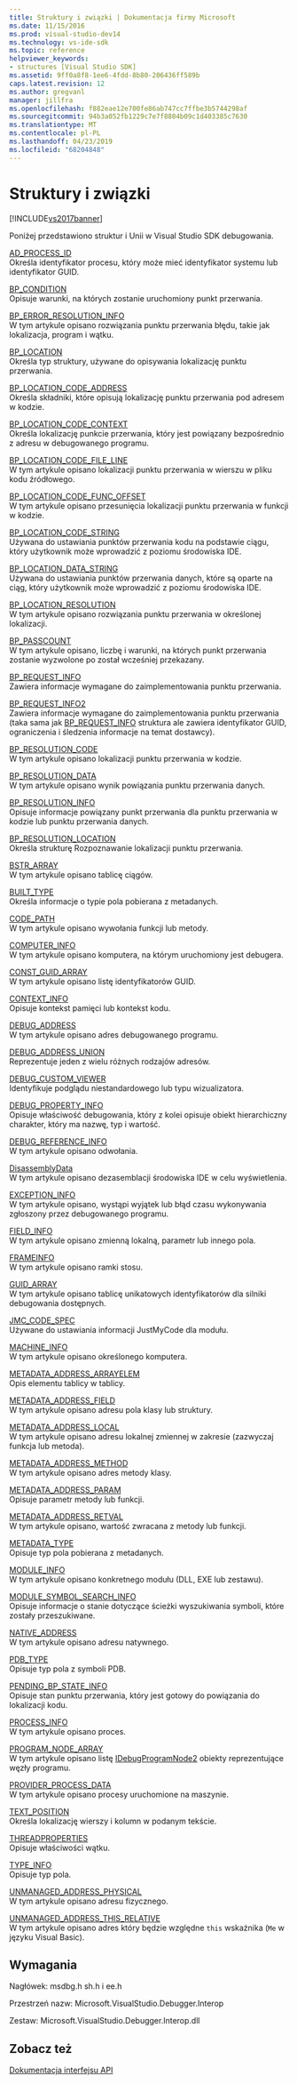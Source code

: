 ```yaml
---
title: Struktury i związki | Dokumentacja firmy Microsoft
ms.date: 11/15/2016
ms.prod: visual-studio-dev14
ms.technology: vs-ide-sdk
ms.topic: reference
helpviewer_keywords:
- structures [Visual Studio SDK]
ms.assetid: 9ff0a8f8-1ee6-4fdd-8b80-206436ff589b
caps.latest.revision: 12
ms.author: gregvanl
manager: jillfra
ms.openlocfilehash: f882eae12e700fe86ab747cc7ffbe3b5744298af
ms.sourcegitcommit: 94b3a052fb1229c7e7f8804b09c1d403385c7630
ms.translationtype: MT
ms.contentlocale: pl-PL
ms.lasthandoff: 04/23/2019
ms.locfileid: "68204848"
---
```

# <a name="structures-and-unions"></a>Struktury i związki
[!INCLUDE[vs2017banner](../../../includes/vs2017banner.md)]

Poniżej przedstawiono struktur i Unii w Visual Studio SDK debugowania.  
  
 [AD_PROCESS_ID](../../../extensibility/debugger/reference/ad-process-id.md)  
 Określa identyfikator procesu, który może mieć identyfikator systemu lub identyfikator GUID.  
  
 [BP_CONDITION](../../../extensibility/debugger/reference/bp-condition.md)  
 Opisuje warunki, na których zostanie uruchomiony punkt przerwania.  
  
 [BP_ERROR_RESOLUTION_INFO](../../../extensibility/debugger/reference/bp-error-resolution-info.md)  
 W tym artykule opisano rozwiązania punktu przerwania błędu, takie jak lokalizacja, program i wątku.  
  
 [BP_LOCATION](../../../extensibility/debugger/reference/bp-location.md)  
 Określa typ struktury, używane do opisywania lokalizację punktu przerwania.  
  
 [BP_LOCATION_CODE_ADDRESS](../../../extensibility/debugger/reference/bp-location-code-address.md)  
 Określa składniki, które opisują lokalizację punktu przerwania pod adresem w kodzie.  
  
 [BP_LOCATION_CODE_CONTEXT](../../../extensibility/debugger/reference/bp-location-code-context.md)  
 Określa lokalizację punkcie przerwania, który jest powiązany bezpośrednio z adresu w debugowanego programu.  
  
 [BP_LOCATION_CODE_FILE_LINE](../../../extensibility/debugger/reference/bp-location-code-file-line.md)  
 W tym artykule opisano lokalizacji punktu przerwania w wierszu w pliku kodu źródłowego.  
  
 [BP_LOCATION_CODE_FUNC_OFFSET](../../../extensibility/debugger/reference/bp-location-code-func-offset.md)  
 W tym artykule opisano przesunięcia lokalizacji punktu przerwania w funkcji w kodzie.  
  
 [BP_LOCATION_CODE_STRING](../../../extensibility/debugger/reference/bp-location-code-string.md)  
 Używana do ustawiania punktów przerwania kodu na podstawie ciągu, który użytkownik może wprowadzić z poziomu środowiska IDE.  
  
 [BP_LOCATION_DATA_STRING](../../../extensibility/debugger/reference/bp-location-data-string.md)  
 Używana do ustawiania punktów przerwania danych, które są oparte na ciąg, który użytkownik może wprowadzić z poziomu środowiska IDE.  
  
 [BP_LOCATION_RESOLUTION](../../../extensibility/debugger/reference/bp-location-resolution.md)  
 W tym artykule opisano rozwiązania punktu przerwania w określonej lokalizacji.  
  
 [BP_PASSCOUNT](../../../extensibility/debugger/reference/bp-passcount.md)  
 W tym artykule opisano, liczbę i warunki, na których punkt przerwania zostanie wyzwolone po został wcześniej przekazany.  
  
 [BP_REQUEST_INFO](../../../extensibility/debugger/reference/bp-request-info.md)  
 Zawiera informacje wymagane do zaimplementowania punktu przerwania.  
  
 [BP_REQUEST_INFO2](../../../extensibility/debugger/reference/bp-request-info2.md)  
 Zawiera informacje wymagane do zaimplementowania punktu przerwania (taka sama jak [BP_REQUEST_INFO](../../../extensibility/debugger/reference/bp-request-info.md) struktura ale zawiera identyfikator GUID, ograniczenia i śledzenia informacje na temat dostawcy).  
  
 [BP_RESOLUTION_CODE](../../../extensibility/debugger/reference/bp-resolution-code.md)  
 W tym artykule opisano lokalizacji punktu przerwania w kodzie.  
  
 [BP_RESOLUTION_DATA](../../../extensibility/debugger/reference/bp-resolution-data.md)  
 W tym artykule opisano wynik powiązania punktu przerwania danych.  
  
 [BP_RESOLUTION_INFO](../../../extensibility/debugger/reference/bp-resolution-info.md)  
 Opisuje informacje powiązany punkt przerwania dla punktu przerwania w kodzie lub punktu przerwania danych.  
  
 [BP_RESOLUTION_LOCATION](../../../extensibility/debugger/reference/bp-resolution-location.md)  
 Określa strukturę Rozpoznawanie lokalizacji punktu przerwania.  
  
 [BSTR_ARRAY](../../../extensibility/debugger/reference/bstr-array.md)  
 W tym artykule opisano tablicę ciągów.  
  
 [BUILT_TYPE](../../../extensibility/debugger/reference/built-type.md)  
 Określa informacje o typie pola pobierana z metadanych.  
  
 [CODE_PATH](../../../extensibility/debugger/reference/code-path.md)  
 W tym artykule opisano wywołania funkcji lub metody.  
  
 [COMPUTER_INFO](../../../extensibility/debugger/reference/computer-info.md)  
 W tym artykule opisano komputera, na którym uruchomiony jest debugera.  
  
 [CONST_GUID_ARRAY](../../../extensibility/debugger/reference/const-guid-array.md)  
 W tym artykule opisano listę identyfikatorów GUID.  
  
 [CONTEXT_INFO](../../../extensibility/debugger/reference/context-info.md)  
 Opisuje kontekst pamięci lub kontekst kodu.  
  
 [DEBUG_ADDRESS](../../../extensibility/debugger/reference/debug-address.md)  
 W tym artykule opisano adres debugowanego programu.  
  
 [DEBUG_ADDRESS_UNION](../../../extensibility/debugger/reference/debug-address-union.md)  
 Reprezentuje jeden z wielu różnych rodzajów adresów.  
  
 [DEBUG_CUSTOM_VIEWER](../../../extensibility/debugger/reference/debug-custom-viewer.md)  
 Identyfikuje podglądu niestandardowego lub typu wizualizatora.  
  
 [DEBUG_PROPERTY_INFO](../../../extensibility/debugger/reference/debug-property-info.md)  
 Opisuje właściwość debugowania, który z kolei opisuje obiekt hierarchiczny charakter, który ma nazwę, typ i wartość.  
  
 [DEBUG_REFERENCE_INFO](../../../extensibility/debugger/reference/debug-reference-info.md)  
 W tym artykule opisano odwołania.  
  
 [DisassemblyData](../../../extensibility/debugger/reference/disassemblydata.md)  
 W tym artykule opisano dezasemblacji środowiska IDE w celu wyświetlenia.  
  
 [EXCEPTION_INFO](../../../extensibility/debugger/reference/exception-info.md)  
 W tym artykule opisano, wystąpi wyjątek lub błąd czasu wykonywania zgłoszony przez debugowanego programu.  
  
 [FIELD_INFO](../../../extensibility/debugger/reference/field-info.md)  
 W tym artykule opisano zmienną lokalną, parametr lub innego pola.  
  
 [FRAMEINFO](../../../extensibility/debugger/reference/frameinfo.md)  
 W tym artykule opisano ramki stosu.  
  
 [GUID_ARRAY](../../../extensibility/debugger/reference/guid-array.md)  
 W tym artykule opisano tablicę unikatowych identyfikatorów dla silniki debugowania dostępnych.  
  
 [JMC_CODE_SPEC](../../../extensibility/debugger/reference/jmc-code-spec.md)  
 Używane do ustawiania informacji JustMyCode dla modułu.  
  
 [MACHINE_INFO](../../../extensibility/debugger/reference/machine-info.md)  
 W tym artykule opisano określonego komputera.  
  
 [METADATA_ADDRESS_ARRAYELEM](../../../extensibility/debugger/reference/metadata-address-arrayelem.md)  
 Opis elementu tablicy w tablicy.  
  
 [METADATA_ADDRESS_FIELD](../../../extensibility/debugger/reference/metadata-address-field.md)  
 W tym artykule opisano adresu pola klasy lub struktury.  
  
 [METADATA_ADDRESS_LOCAL](../../../extensibility/debugger/reference/metadata-address-local.md)  
 W tym artykule opisano adresu lokalnej zmiennej w zakresie (zazwyczaj funkcja lub metoda).  
  
 [METADATA_ADDRESS_METHOD](../../../extensibility/debugger/reference/metadata-address-method.md)  
 W tym artykule opisano adres metody klasy.  
  
 [METADATA_ADDRESS_PARAM](../../../extensibility/debugger/reference/metadata-address-param.md)  
 Opisuje parametr metody lub funkcji.  
  
 [METADATA_ADDRESS_RETVAL](../../../extensibility/debugger/reference/metadata-address-retval.md)  
 W tym artykule opisano, wartość zwracana z metody lub funkcji.  
  
 [METADATA_TYPE](../../../extensibility/debugger/reference/metadata-type.md)  
 Opisuje typ pola pobierana z metadanych.  
  
 [MODULE_INFO](../../../extensibility/debugger/reference/module-info.md)  
 W tym artykule opisano konkretnego modułu (DLL, EXE lub zestawu).  
  
 [MODULE_SYMBOL_SEARCH_INFO](../../../extensibility/debugger/reference/module-symbol-search-info.md)  
 Opisuje informacje o stanie dotyczące ścieżki wyszukiwania symboli, które zostały przeszukiwane.  
  
 [NATIVE_ADDRESS](../../../extensibility/debugger/reference/native-address.md)  
 W tym artykule opisano adresu natywnego.  
  
 [PDB_TYPE](../../../extensibility/debugger/reference/pdb-type.md)  
 Opisuje typ pola z symboli PDB.  
  
 [PENDING_BP_STATE_INFO](../../../extensibility/debugger/reference/pending-bp-state-info.md)  
 Opisuje stan punktu przerwania, który jest gotowy do powiązania do lokalizacji kodu.  
  
 [PROCESS_INFO](../../../extensibility/debugger/reference/process-info.md)  
 W tym artykule opisano proces.  
  
 [PROGRAM_NODE_ARRAY](../../../extensibility/debugger/reference/program-node-array.md)  
 W tym artykule opisano listę [IDebugProgramNode2](../../../extensibility/debugger/reference/idebugprogramnode2.md) obiekty reprezentujące węzły programu.  
  
 [PROVIDER_PROCESS_DATA](../../../extensibility/debugger/reference/provider-process-data.md)  
 W tym artykule opisano procesy uruchomione na maszynie.  
  
 [TEXT_POSITION](../../../extensibility/debugger/reference/text-position.md)  
 Określa lokalizację wierszy i kolumn w podanym tekście.  
  
 [THREADPROPERTIES](../../../extensibility/debugger/reference/threadproperties.md)  
 Opisuje właściwości wątku.  
  
 [TYPE_INFO](../../../extensibility/debugger/reference/type-info.md)  
 Opisuje typ pola.  
  
 [UNMANAGED_ADDRESS_PHYSICAL](../../../extensibility/debugger/reference/unmanaged-address-physical.md)  
 W tym artykule opisano adresu fizycznego.  
  
 [UNMANAGED_ADDRESS_THIS_RELATIVE](../../../extensibility/debugger/reference/unmanaged-address-this-relative.md)  
 W tym artykule opisano adres który będzie względne `this` wskaźnika (`Me` w języku Visual Basic).  
  
## <a name="requirements"></a>Wymagania  
 Nagłówek: msdbg.h sh.h i ee.h  
  
 Przestrzeń nazw: Microsoft.VisualStudio.Debugger.Interop  
  
 Zestaw: Microsoft.VisualStudio.Debugger.Interop.dll  
  
## <a name="see-also"></a>Zobacz też  
 [Dokumentacja interfejsu API](../../../extensibility/debugger/reference/api-reference-visual-studio-debugging.md)
